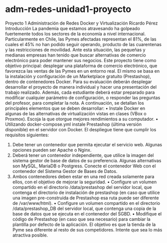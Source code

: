 # adm-redes-unidad1-proyecto
Proyecto 1 Administración de Redes
Docker y Virtualización
Ricardo Pérez
Introducción
La pandemia que estamos atravesando ha golpeado fuertemente todos los sectores de la economía
a nivel internacional. Particularmente en Chile, las Pymes afectadas representan el 81%, de las
cuales el 45% no han podido seguir operando, producto de las cuarentenas y las restricciones
de movilidad. Ante esta situación, las pequeñas y medianas empresas han tenido que buscar
alternativas de comercio electrónico para poder mantener sus negocios.
Este proyecto tiene como objetivo principal: desplegar una plataforma de comercio electrónico,
que favorezca las ventas de las Pymes en un entorno real. El mismo se basa en la instalación y
configuración de un Marketplace gratuito (Prestashop), dentro de contenedores Docker.
Para su evaluación deberán desplegar desarrollar el proyecto de manera individual y hacer
una presentación del trabajo realizado. Además, cada estudiante deberá estar preparado para
modificar cualquier parámetro de configuración, o responder las preguntas del profesor, para
completar la nota.
A continuación, se detallan los principales elementos que se deben desarrollar:
• Instale Docker en algunas de las alternativas de virtualización vistas en clases (VBox o
Proxmox). Escoja la que otorgue mejores rendimientos a su computador.
• Utilizando docker-compose.yml instale Prestashop (última versión disponible) en el
servidor con Docker. El despliegue tiene que cumplir los requisitos siguientes:
1. Debe tener un contenedor que permita ejecutar el servicio web. Algunas opciones
pueden ser Apache o Nginx.
2. Deberá tener un contenedor independiente, que utilice la imagen del sistema gestor
de base de datos de su preferencia. Algunas alternativas son MySQL, MariaDB o
Postgress. Conecte el contenedor Web con el contenedor del Sistema Gestor de Bases
de Datos.
3. Ambos contenedores deben estar en una red creada solamente para ellos, con el
objetivo de mejorar la seguridad.
• Configure un volumen compartido en el directorio /data/prestashop del servidor local,
que contenga el directorio de instalación de prestashop (en caso que utilice una imagen
pre-construida de Prestashop esa ruta puede ser diferente de /var/www/html).
• Configure un volumen compartido en el directorio /data/prestashop_DB del servidor local,
que contenga una copia de la base de datos que se ejecuta en el contenedor del SGBD.
• Modifique el código de Prestashop (en caso que sea necesario) para cambiar la plantilla
por defecto de la aplicación. El objetivo es que la tienda de la Pyme sea diferente al resto
de sus competidores. Intente que sea lo más atractiva posible.
